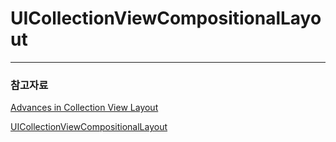 # UICollectionViewCompositionalLayout


---

### 참고자료

[Advances in Collection View Layout](https://developer.apple.com/videos/play/wwdc2019/215/)

[UICollectionViewCompositionalLayout](https://developer.apple.com/documentation/uikit/uicollectionviewcompositionallayout)